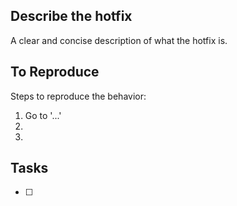 ## Describe the hotfix

A clear and concise description of what the hotfix is.

## To Reproduce

Steps to reproduce the behavior:

1. Go to '...'
1.
1.

## Tasks

- [ ]

